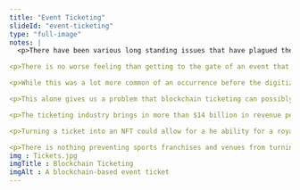 ```yaml
--- 
title: "Event Ticketing"
slideId: "event-ticketing"
type: "full-image"
notes: |
  <p>There have been various long standing issues that have plagued the ticketing industry. Whether it be a small concert venue or a large stadium, ticketing is a part of most events. While the space has moved into the digital world, with websites like StubHub and the major sports franchises offering digital downloads. However one of the biggest issues faced by the ticketing industry has to do with the purchase of fraudulent tickets.</p>

<p>There is no worse feeling than getting to the gate of an event that you're super excited to go to, only to be told the tickets you bought from a third party are faked. You pull out our tickets, but the barcode won't scan. You're left confused, then irritated. The venue isn't happy about turning you away.</p>

<p>While this was a lot more common of an occurrence before the digitization of tickets, the problem still persists. If people don't go to the correct website by falling for phishing scams, they can end up paying real money for fake tickets.</p>

<p>This alone gives us a problem that blockchain ticketing can possibly address, but it is mainly one that benefits the consumer. While this can sometimes be enough to get a corporation to act, if they have their own separate incentive, they are much more likely to implement that solution. Luckily, blockchain ticketing can solve a problem for vendors as well.</p>

<p>The ticketing industry brings in more than $14 billion in revenue per year, but a lot of value is exchanged via the resale market. There is nothing preventing someone from acting as a middle-man profiting by buying the ticket from the event venue and selling it on the open market for a profit. These ticket resellers have become part of the industry, with StubHub and SeatGeek standing out as some of the most popular online marketplaces for resellers to post their available tickets. The problem for the venues selling these tickets? They don't see any portion of the continued sale of their ticket.</p>

<p>Turning a ticket into an NFT could allow for a he ability for a royalty to be collected every time the ticket is resold. This isn't an idea being floated around by just anyone. Mark Cuban, owner of the Dallas Mavericks, has announced that he is considering an NFT based ticketing system that allows the Mavericks to monetize future sales. This isn't Cuban's first exploration into NFTs. He has been part of Lazy.com, a marketplace for NFTs like Rarible and OpenSea.</p>

<p>There is nothing preventing sports franchises and venues from turning their digital tickets into NFTs. With the ability of collect revenue on successive sales, we are likely to see more ticket issues look towards an NFT-based solution.</p> 
img : Tickets.jpg
imgTitle : Blockchain Ticketing
imgAlt : A blockchain-based event ticket
---
```

